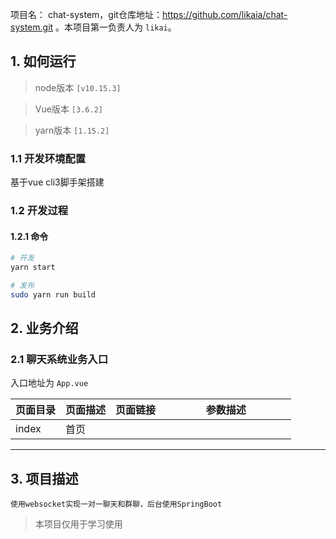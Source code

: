 项目名： chat-system，git仓库地址：https://github.com/likaia/chat-system.git 。本项目第一负责人为 `likai`。


## 1. 如何运行

> node版本 `[v10.15.3]`

> Vue版本 `[3.6.2]`

> yarn版本 `[1.15.2]`

### 1.1 开发环境配置

基于vue cli3脚手架搭建

### 1.2 开发过程

#### 1.2.1 命令

```sh
# 开发
yarn start

# 发布
sudo yarn run build
```

## 2. 业务介绍

### 2.1 聊天系统业务入口

入口地址为 `App.vue`

| 页面目录    | 页面描述             | 页面链接                                                | 参数描述                                          |
| ----------- | -------------------- | ------------------------------------------------------- | ------------------------------------------------- |
| index     | 首页        |   |                                                 |


- - -



## 3. 项目描述
```使用websocket实现一对一聊天和群聊，后台使用SpringBoot```



> 本项目仅用于学习使用
